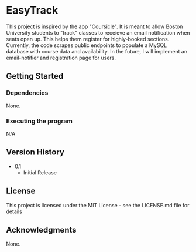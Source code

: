 # EasyTrack

This project is inspired by the app "Coursicle". It is meant to allow Boston University students to "track" classes to receieve an email notification when seats open up. This helps them register for highly-booked sections. Currently, the code scrapes public endpoints to populate a MySQL database with course data and availability. In the future, I will implement an email-notifier and registration page for users.

## Getting Started

### Dependencies

None.

### Executing the program

N/A

## Version History

* 0.1
    * Initial Release

## License

This project is licensed under the MIT License - see the LICENSE.md file for details

## Acknowledgments
None.
